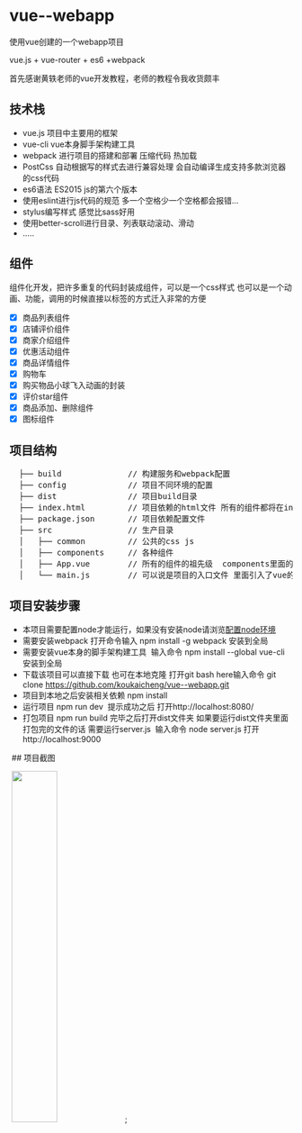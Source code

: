 # vue--webapp
 使用vue创建的一个webapp项目
 
 vue.js + vue-router + es6 +webpack
 
 首先感谢黄轶老师的vue开发教程，老师的教程令我收货颇丰
 
 ## 技术栈
 
 * vue.js 项目中主要用的框架
 * vue-cli vue本身脚手架构建工具
 * webpack 进行项目的搭建和部署 压缩代码 热加载
 * PostCss 自动根据写的样式去进行兼容处理 会自动编译生成支持多款浏览器的css代码
 * es6语法 ES2015 js的第六个版本
 * 使用eslint进行js代码的规范 多一个空格少一个空格都会报错...
 * stylus编写样式 感觉比sass好用
 * 使用better-scroll进行目录、列表联动滚动、滑动
 * .....
 
 ## 组件
 
  组件化开发，把许多重复的代码封装成组件，可以是一个css样式 也可以是一个动画、功能，调用的时候直接以标签的方式迁入非常的方便
   
 - [x] 商品列表组件
 - [x] 店铺评价组件
 - [x] 商家介绍组件
 - [x] 优惠活动组件
 - [x] 商品详情组件
 - [x] 购物车
 - [x] 购买物品小球飞入动画的封装
 - [x] 评价star组件
 - [x] 商品添加、删除组件
 - [x] 图标组件
       
 ## 项目结构
 <pre>
  ├── build              // 构建服务和webpack配置
  ├── config             // 项目不同环境的配置
  ├── dist               // 项目build目录
  ├── index.html         // 项目依赖的html文件 所有的组件都将在index.html上面展示
  ├── package.json       // 项目依赖配置文件
  ├── src                // 生产目录
  │   ├── common         // 公共的css js 
  │   ├── components     // 各种组件
  │   ├── App.vue        // 所有的组件的祖先级  components里面的组件都是相对于App.vue的子组件
  │   └── main.js        // 可以说是项目的入口文件 里面引入了vue的ajax请求方法、路由方法
</pre> 

## 项目安装步骤
  
* 本项目需要配置node才能运行，如果没有安装node请浏览[配置node环境](http://blog.csdn.net/pengpegv5yaya/article/details/51885829)
* 需要安装webpack 打开命令输入 npm install -g webpack 安装到全局 
* 需要安装vue本身的脚手架构建工具  输入命令  npm install --global vue-cli 安装到全局  
* 下载该项目可以直接下载 也可在本地克隆  打开git bash here输入命令 git clone https://github.com/koukaicheng/vue--webapp.git  
* 项目到本地之后安装相关依赖 npm install 
* 运行项目 npm run dev  提示成功之后 打开http://localhost:8080/
* 打包项目 npm run build 完毕之后打开dist文件夹 如果要运行dist文件夹里面打包完的文件的话 需要运行server.js  输入命令 node server.js 打开         http://localhost:9000

  ## 项目截图
  
  <img src="images/goods.img" width="40%"/>;


